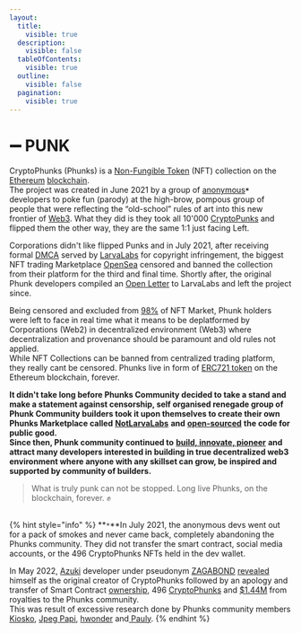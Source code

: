 ```yaml
---
layout:
  title:
    visible: true
  description:
    visible: false
  tableOfContents:
    visible: true
  outline:
    visible: false
  pagination:
    visible: true
---
```


# ➖ PUNK

CryptoPhunks (Phunks) is a [Non-Fungible Token](https://en.wikipedia.org/wiki/Non-fungible\_token) (NFT) collection on the [Ethereum](https://en.wikipedia.org/wiki/Ethereum) [blockchain](https://en.wikipedia.org/wiki/Blockchain). \
The project was created in June 2021 by a group of [anonymous](https://twitter.com/CryptoPhunks)**`*`** developers to poke fun (parody) at the high-brow, pompous group of people that were reflecting the “old-school” rules of art into this new frontier of [Web3](https://en.wikipedia.org/wiki/Web3). What they did is they took all 10'000 [CryptoPunks](https://www.larvalabs.com/cryptopunks) and flipped them the other way, they are the same 1:1 just facing Left.

Corporations didn't like flipped Punks and in July 2021, after receiving formal [DMCA](https://twitter.com/CryptoPhunks/status/1415001685986922499?s=20\&t=YRRn6i6uXhGV5Cgl\_pJeQA) served by [LarvaLabs](https://larvalabs.com/) for copyright infringement, the biggest NFT trading Marketplace [OpenSea](https://opensea.io/assets/0xf07468ead8cf26c752c676e43c814fee9c8cf402/8348) censored and banned the collection from their platform for the third and final time. Shortly after, the original Phunk developers compiled an [Open Letter](https://foundation.app/@cryptophunks/foundation/62017) to LarvaLabs and left the project since.&#x20;

Being censored and excluded from [98%](https://coinyuppie.com/why-is-opensea-an-absolute-monopolist-in-the-nft-trading-market/) of NFT Market, Phunk holders were left to face in real time what it means to be deplatformed by Corporations (Web2) in decentralized environment (Web3) where decentralization and provenance should be paramount and old rules not applied.\
While NFT Collections can be banned from centralized trading platform, they really cant be censored. Phunks live in form of [ERC721 token](https://ethereum.org/en/developers/docs/standards/tokens/erc-721/) on the Ethereum blockchain, forever.

**It didn't take long before Phunks Community decided to take a stand and make a statement against censorship, self organised renegade group of Phunk Community builders took it upon themselves to create their own Phunks Marketplace called** [**NotLarvaLabs**](../../../made-by-phunks/notlarvalabs/) **and** [**open-sourced**](../../../resources/open-sourced.md) **the code for public good.** \
**Since then, Phunk community continued to** [**build, innovate, pioneer**](../../../resources/open-sourced.md) **and attract many developers interested in building in true decentralized web3 environment where anyone with any skillset can grow, be inspired and supported by community of builders.**

> What is truly punk can not be stopped. Long live Phunks, on the blockchain, forever. :fist:

##

{% hint style="info" %}
**`*`**In July 2021, the anonymous devs went out for a pack of smokes and never came back, completely abandoning the Phunks community. They did not transfer the smart contract, social media accounts, or the 496 CryptoPhunks NFTs held in the dev wallet.

In May 2022, [Azuki](https://opensea.io/collection/azuki) developer under pseudonym [ZAGABOND](https://twitter.com/ZAGABOND/status/1523775812893249537?s=20\&t=PkhgQi3JTlR4CqL9VvgRpg) [revealed](https://mirror.xyz/0x1Cb8332607fba6A780DdE78584AD3BFD1eEB1E40/yG8rI1lpQGLPhZch0kjxYRjKTtA9rAL51zg-ZrURyAc) himself as the original creator of CryptoPhunks followed by an apology and transfer of Smart Contract [ownership](https://twitter.com/NotLarvaLabs/status/1524603344207196161?s=20\&t=PkhgQi3JTlR4CqL9VvgRpg), 496 [CryptoPhunks](https://twitter.com/NotLarvaLabs/status/1525303741100003328?s=20\&t=PkhgQi3JTlR4CqL9VvgRpg) and [$1.44M](https://twitter.com/NotLarvaLabs/status/1525303746162479105?s=20\&t=PkhgQi3JTlR4CqL9VvgRpg) from royalties to the Phunks community.\
This was result of excessive research done by Phunks community members \
[Kiosko](https://twitter.com/Kiosko\_eth), [Jpeg Papi](https://twitter.com/NFTnetworking), [hwonder](https://twitter.com/hWonderofWorld) and[ Pauly](https://twitter.com/Pauly0x).
{% endhint %}
